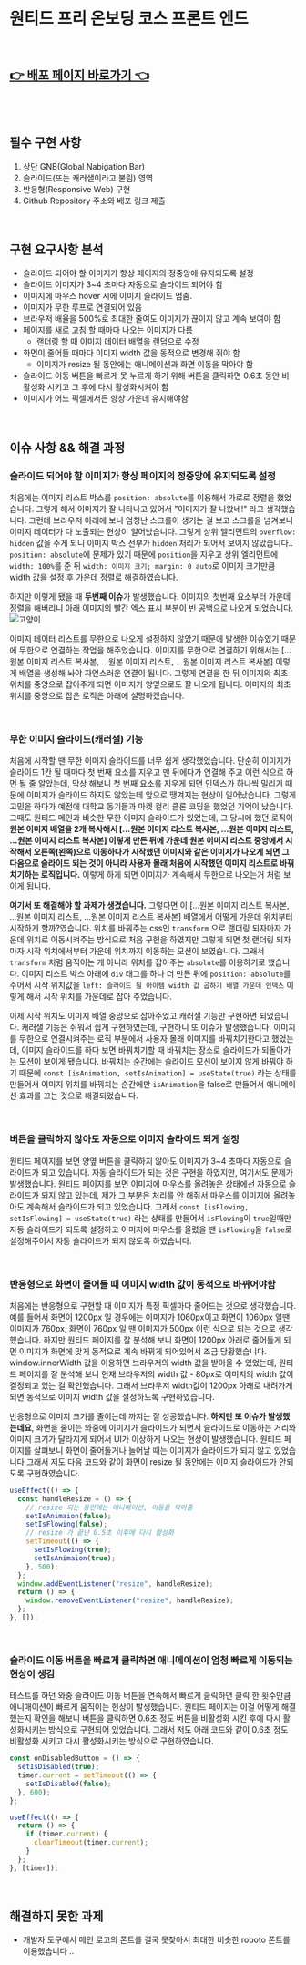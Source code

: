 # 원티드 프리 온보딩 코스 프론트 엔드

<br />

## [👉 배포 페이지 바로가기 👈](https://ecstatic-feynman-9b7ef9.netlify.app/)

<br />
<br />

## 필수 구현 사항

1. 상단 GNB(Global Nabigation Bar)
2. 슬라이드(또는 캐러샐이라고 불림) 영역
3. 반응형(Responsive Web) 구현
4. Github Repository 주소와 배포 링크 제출

<br />

## 구현 요구사항 분석

- 슬라이드 되어야 할 이미지가 항상 페이지의 정중앙에 유지되도록 설정
- 슬라이드 이미지가 3~4 초마다 자동으로 슬라이드 되어야 함
- 이미지에 마우스 hover 시에 이미지 슬라이드 멈춤.
- 이미지가 무한 루프로 연결되어 있음
- 브라우저 배율을 500%로 최대한 줄여도 이미지가 끊이지 않고 계속 보여야 함
- 페이지를 새로 고침 할 때마다 나오는 이미지가 다름
  - 랜더링 할 때 이미지 데이터 배열을 랜덤으로 수정
- 화면이 줄어들 때마다 이미지 width 값을 동적으로 변경해 줘야 함
  - 이미지가 resize 될 동안에는 애니메이션과 화면 이동을 막아야 함
- 슬라이드 이동 버튼을 빠르게 못 누르게 하기 위해 버튼을 클릭하면 0.6초 동안 비활성화 시키고 그 후에 다시 활성화시켜야 함
- 이미지가 어느 픽셀에서든 항상 가운데 유지해야함

<br />

## 이슈 사항 && 해결 과정

### 슬라이드 되어야 할 이미지가 항상 페이지의 정중앙에 유지되도록 설정

처음에는 이미지 리스트 박스를 `position: absolute`를 이용해서 가로로 정렬을 했었습니다. 그렇게 해서 이미지가 잘 나타나고 있어서 "이미지가 잘 나왔네!" 라고 생각했습니다. 그런데 브라우저 아래에 보니 엄청난 스크롤이 생기는 걸 보고 스크롤을 넘겨보니 이미지 데이터가 다 노출되는 현상이 일어났습니다. 그렇게 상위 엘리먼트의 `overflow: hidden` 값을 주게 되니 이미지 박스 전부가 `hidden` 처리가 되어서 보이지 않았습니다.. `position: absolute`에 문제가 있기 때문에 `position`을 지우고 상위 엘리먼트에 `width: 100%`를 준 뒤 `width: 이미지 크기; margin: 0 auto`로 이미지 크기만큼 width 값을 설정 후 가운데 정렬로 해결하였습니다.

하지만 이렇게 됐을 때 **두번째 이슈**가 발생했습니다. 이미지의 첫번째 요소부터 가운데 정렬을 해버리니
아래 이미지의 빨간 엑스 표시 부분이 빈 공백으로 나오게 되었습니다.
![고양이](https://i.ibb.co/W3T5W6M/2022-01-12-11-53-08.png)

이미지 데이터 리스트를 무한으로 나오게 설정하지 않았기 때문에 발생한 이슈였기 때문에 무한으로 연결하는 작업을 해주었습니다. 이미지를 무한으로 연결하기 위해서는 [...원본 이미지 리스트 복사본, ...원본 이미지 리스트, ...원본 이미지 리스트 복사본] 이렇게 배열을 생성해 놔야 자연스러운 연결이 됩니다. 그렇게 연결을 한 뒤 이미지의 최초 위치를 중앙으로 잡아주게 되면 이미지가 양옆으로도 잘 나오게 됩니다. 이미지의 최초 위치를 중앙으로 잡은 로직은 아래에 설명하겠습니다.

<br >

### 무한 이미지 슬라이드(캐러샐) 기능

처음에 시작할 땐 무한 이미지 슬라이드를 너무 쉽게 생각했었습니다. 단순히 이미지가 슬라이드 1칸 될 때마다 첫 번째 요소를 지우고 맨 뒤에다가 연결해 주고 이런 식으로 하면 될 줄 알았는데, 막상 해보니 첫 번째 요소를 지우게 되면 인덱스가 하나씩 밀리기 때문에 이미지가 슬라이드 하지도 않았는데 앞으로 땡겨지는 현상이 일어났습니다. 그렇게 고민을 하다가 예전에 대학교 동기들과 마켓 컬리 클론 코딩을 했었던 기억이 났습니다. 그때도 원티드 메인과 비슷한 무한 이미지 슬라이드가 있었는데, 그 당시에 했던 로직이 <b>원본 이미지 배열을 2개 복사해서 [...원본 이미지 리스트 복사본, ...원본 이미지 리스트, ...원본 이미지 리스트 복사본] 이렇게 만든 뒤에 가운데 원본 이미지 리스트 중앙에서 시작해서 오른쪽(왼쪽)으로 이동하다가 시작했던 이미지와 같은 이미지가 나오게 되면 그다음으로 슬라이드 되는 것이 아니라 사용자 몰래 처음에 시작했던 이미지 리스트로 바꿔치기하는 로직입니다.</b> 이렇게 하게 되면 이미지가 계속해서 무한으로 나오는거 처럼 보이게 됩니다.

**여기서 또 해결해야 할 과제가 생겼습니다.** 그렇다면 이 [...원본 이미지 리스트 복사본, ...원본 이미지 리스트, ...원본 이미지 리스트 복사본] 배열에서 어떻게 가운데 위치부터 시작하게 할까?였습니다. 위치를 바꿔주는 css인 `transform` 으로 랜더링 되자마자 가운데 위치로 이동시켜주는 방식으로 처음 구현을 하였지만 그렇게 되면 첫 랜더링 되자마자 시작 위치에서부터 가운데 위치까지 이동하는 모션이 보였습니다. 그래서 `transform` 처럼 움직이는 게 아니라 위치를 잡아주는 `absolute`를 이용하기로 했습니다. 이미지 리스트 박스 아래에 `div` 태그를 하나 더 만든 뒤에 `position: absolute`를 주어서 시작 위치값을 `left: 슬라이드 될 아이템 width 값 곱하기 배열 가운데 인덱스` 이렇게 해서 시작 위치를 가운데로 잡아 주었습니다.

이제 시작 위치도 이미지 배열 중앙으로 잡아주었고 캐러샐 기능만 구현하면 되었습니다. 캐러샐 기능은 쉬워서 쉽게 구현하였는데, 구현하니 또 이슈가 발생했습니다. 이미지를 무한으로 연결시켜주는 로직 부분에서 사용자 몰래 이미지를 바꿔치기한다고 했었는데, 이미지 슬라이드를 하다 보면 바꿔치기할 때 바꿔치는 장소로 슬라이드가 되돌아가는 모션이 보이게 됐습니다. 바꿔치는 순간에는 슬라이드 모션이 보이지 않게 바꿔야 하기 때문에 `const [isAnimation, setIsAnimation] = useState(true)` 라는 상태를 만들어서 이미지 위치를 바꿔치는 순간에만 `isAnimation`을 false로 만들어서 애니메이션 효과를 끄는 것으로 해결되었습니다.

<br />

### 버튼을 클릭하지 않아도 자동으로 이미지 슬라이드 되게 설정

원티드 페이지를 보면 양옆 버튼을 클릭하지 않아도 이미지가 3~4 초마다 자동으로 슬라이드가 되고 있습니다. 자동 슬라이드가 되는 것은 구현을 하였지만, 여기서도 문제가 발생했습니다. 원티드 페이지를 보면 이미지에 마우스를 올려놓은 상태에선 자동으로 슬라이드가 되지 않고 있는데, 제가 그 부분은 처리를 안 해줘서 마우스를 이미지에 올려놓아도 계속해서 슬라이드가 되고 있었습니다. 그래서 `const [isFlowing, setIsFlowing] = useState(true)` 라는 상태를 만들어서 `isFlowing`이 `true`일때만 자동 슬라이드가 되도록 설정하고 이미지에 마우스를 올렸을 땐 `isFlowing`을 `false`로 설정해주어서 자동 슬라이드가 되지 않도록 하였습니다.

<br />

### 반응형으로 화면이 줄어들 때 이미지 width 값이 동적으로 바뀌어야함

처음에는 반응형으로 구현할 때 이미지가 특정 픽셀마다 줄어드는 것으로 생각했습니다. 예를 들어서 화면이 1200px 일 경우에는 이미지가 1060px이고 화면이 1060px 일땐 이미지가 760px, 화면이 760px 일 땐 이미지가 500px 이런 식으로 되는 것으로 생각했습니다. 하지만 원티드 페이지를 잘 분석해 보니 화면이 1200px 아래로 줄어들게 되면 이미지가 화면에 맞게 동적으로 계속 바뀌게 되어있어서 조금 당황했습니다. window.innerWidth 값을 이용하면 브라우저의 width 값을 받아올 수 있었는데, 원티드 페이지를 잘 분석해 보니 현재 브라우저의 width 값 - 80px로 이미지의 width 값이 결정되고 있는 걸 확인했습니다. 그래서 브라우저 width값이 1200px 아래로 내려가게 되면 동적으로 이미지 width 값을 설정하도록 구현하였습니다.

반응형으로 이미지 크기를 줄이는데 까지는 잘 성공했습니다. **하지만 또 이슈가 발생했는데요**, 화면을 줄이는 와중에 이미지가 슬라이드가 되면서 슬라이드로 이동하는 거리와 이미지 크기가 달라지게 되어서 UI가 이상하게 나오는 현상이 발생했습니다. 원티드 페이지를 살펴보니 화면이 줄어들거나 늘어날 때는 이미지가 슬라이드가 되지 않고 있었습니다 그래서 저도 다음 코드와 같이 화면이 resize 될 동안에는 이미지 슬라이드가 안되도록 구현하였습니다.

```jsx
useEffect(() => {
  const handleResize = () => {
    // resize 되는 동안에는 애니매이션, 이동을 막아줌
    setIsAnimaion(false);
    setIsFlowing(false);
    // resize 가 끝난 0.5초 이후에 다시 활성화
    setTimeout(() => {
      setIsFlowing(true);
      setIsAnimaion(true);
    }, 500);
  };
  window.addEventListener("resize", handleResize);
  return () => {
    window.removeEventListener("resize", handleResize);
  };
}, []);
```

<br />

### 슬라이드 이동 버튼을 빠르게 클릭하면 애니메이션이 엄청 빠르게 이동되는 현상이 생김

테스트를 하던 와중 슬라이드 이동 버튼을 연속해서 빠르게 클릭하면 클릭 한 횟수만큼 애니매이션이 빠르게 움직이는 현상이 발생했습니다. 원티드 페이지는 이걸 어떻게 해결했는지 확인을 해보니 버튼을 클릭하면 0.6초 정도 버튼을 비활성화 시킨 후에 다시 활성화시키는 방식으로 구현되어 있었습니다. 그래서 저도 아래 코드와 같이 0.6초 정도 비활성화 시키고 다시 활성화시키는 방식으로 구현하였습니다.

```jsx
const onDisabledButton = () => {
  setIsDisabled(true);
  timer.current = setTimeout(() => {
    setIsDisabled(false);
  }, 600);
};

useEffect(() => {
  return () => {
    if (timer.current) {
      clearTimeout(timer.current);
    }
  };
}, [timer]);
```

<br />

## 해결하지 못한 과제

- 개발자 도구에서 메인 로고의 폰트를 결국 못찾아서 최대한 비슷한 roboto 폰트를 이용했습니다 ..
